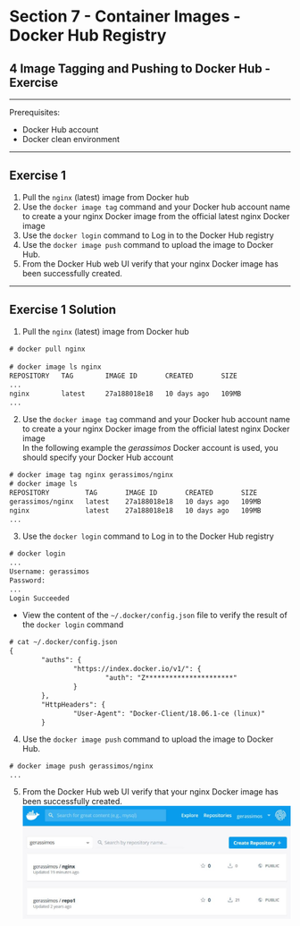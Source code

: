 # Section 7 - Container Images - Docker Hub Registry
## 4 Image Tagging and Pushing to Docker Hub - Exercise

---

Prerequisites:
 - Docker Hub account
 - Docker clean environment 
 
---

## Exercise 1

 1. Pull the `nginx` (latest) image from Docker hub 
 2. Use the `docker image tag` command and your Docker hub account name to create a your nginx Docker image from the official latest nginx Docker image
 3. Use the `docker login` command to Log in to the Docker Hub registry
 4. Use the `docker image push` command to upload the image to Docker Hub.
 5. From the Docker Hub web UI verify that your nginx Docker image has been successfully created. 
 
---
 
## Exercise 1 Solution
 1. Pull the `nginx` (latest) image from Docker hub 
```console
# docker pull nginx

# docker image ls nginx
REPOSITORY   TAG        IMAGE ID       CREATED       SIZE
...
nginx        latest     27a188018e18   10 days ago   109MB
...
``` 

 2. Use the `docker image tag` command and your Docker hub account name to create a your nginx Docker image from the official latest nginx Docker image  
 In the following example the *gerassimos* Docker account is used, you should specify your Docker Hub account
 
```console
# docker image tag nginx gerassimos/nginx
# docker image ls
REPOSITORY         TAG       IMAGE ID       CREATED       SIZE
gerassimos/nginx   latest    27a188018e18   10 days ago   109MB
nginx              latest    27a188018e18   10 days ago   109MB
... 
``` 
 
 3. Use the `docker login` command to Log in to the Docker Hub registry
```console
# docker login
...
Username: gerassimos
Password:
...
Login Succeeded 
``` 

 - View the content of the `~/.docker/config.json` file to verify the result of the `docker login` command
```console  
# cat ~/.docker/config.json
{
        "auths": {
                "https://index.docker.io/v1/": {
                        "auth": "Z**********************"
                }
        },
        "HttpHeaders": {
                "User-Agent": "Docker-Client/18.06.1-ce (linux)"
        }

``` 

 4. Use the `docker image push` command to upload the image to Docker Hub.
```console
# docker image push gerassimos/nginx
...

``` 
 
 5. From the Docker Hub web UI verify that your nginx Docker image has been successfully created.
![](../docs/images/D_S7_L4_nginx_custom_image.jpg)   


